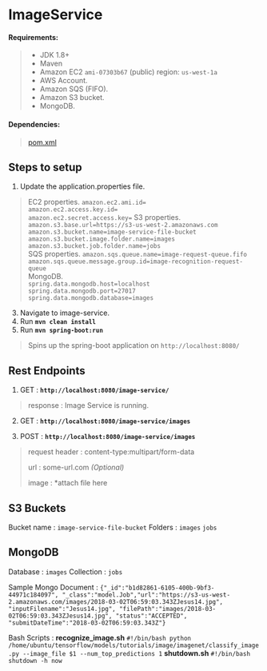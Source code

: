 ﻿# ImageService
#### Requirements:

>  - JDK 1.8+
>  - Maven
>  - Amazon EC2 `ami-07303b67` (public) region: `us-west-1a`
>  - AWS Account.
>  - Amazon SQS (FIFO).
>  - Amazon S3 bucket.
>  - MongoDB.

 #### Dependencies:  

> [pom.xml](https://github.com/johnsanthosh/image-service/blob/master/pom.xml)

## Steps to setup

 1.  Update the application.properties file.
 

> EC2 properties. 
`amazon.ec2.ami.id=`  
`amazon.ec2.access.key.id=`  
`amazon.ec2.secret.access.key=`
S3 properties. 
`amazon.s3.base.url=https://s3-us-west-2.amazonaws.com `
`amazon.s3.bucket.name=image-service-file-bucket`  
`amazon.s3.bucket.image.folder.name=images `
`amazon.s3.bucket.job.folder.name=jobs`  
SQS properties.
`amazon.sqs.queue.name=image-request-queue.fifo`  
`amazon.sqs.queue.message.group.id=image-recognition-request-queue`  
MongoDB.  
`spring.data.mongodb.host=localhost`  
`spring.data.mongodb.port=27017`  
`spring.data.mongodb.database=images`

 3. Navigate to image-service.
 4.  Run	**`mvn clean install`**
 5.  Run **`mvn spring-boot:run`**
 

> Spins up the spring-boot application on `http://localhost:8080/`

## Rest Endpoints

 1. GET : **`http://localhost:8080/image-service/`**
 

> response : Image Service is running.

 2. GET : **`http://localhost:8080/image-service/images`**
 
 3. POST : **`http://localhost:8080/image-service/images`**

> request header : content-type:multipart/form-data 
> 
> url : some-url.com *(Optional)*
> 
> image : *attach file here
## S3 Buckets
Bucket name : `image-service-file-bucket`
Folders : `images`    `jobs`
## MongoDB

Database : `images`
Collection : `jobs`

Sample Mongo Document : 
`{"_id":"b1d82861-6105-400b-9bf3-44971c184097",
"_class":"model.Job","url":"https://s3-us-west-2.amazonaws.com/images/2018-03-02T06:59:03.343ZJesus14.jpg",
"inputFilename":"Jesus14.jpg",
"filePath":"images/2018-03-02T06:59:03.343ZJesus14.jpg",
"status":"ACCEPTED",
"submitDateTime":"2018-03-02T06:59:03.343Z"}`

Bash Scripts :
**recognize_image.sh**
`#!/bin/bash
python /home/ubuntu/tensorflow/models/tutorials/image/imagenet/classify_image.py --image_file $1 --num_top_predictions 1`
**shutdown.sh**
`#!/bin/bash
shutdown -h now`


 
    

 


